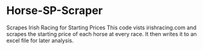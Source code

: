 # Horse-SP-Scraper
Scrapes Irish Racing for Starting Prices
This code vists irishracing.com and scrapes the starting price of each horse at every race.
It then writes it to an excel file for later analysis.
